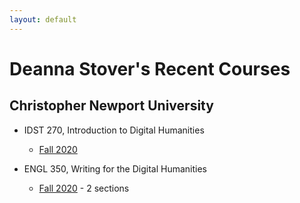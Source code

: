 ```yaml
---
layout: default
---
```


# Deanna Stover's Recent Courses

## Christopher Newport University

* IDST 270, Introduction to Digital Humanities
  * [Fall 2020](https://deanna-stover.github.io/courses-trial/fall2020/idst270/syllabus)
  
* ENGL 350, Writing for the Digital Humanities
  * [Fall 2020](https://deanna-stover.github.io/courses-trial/fall2020/engl350/syllabus) - 2 sections 
